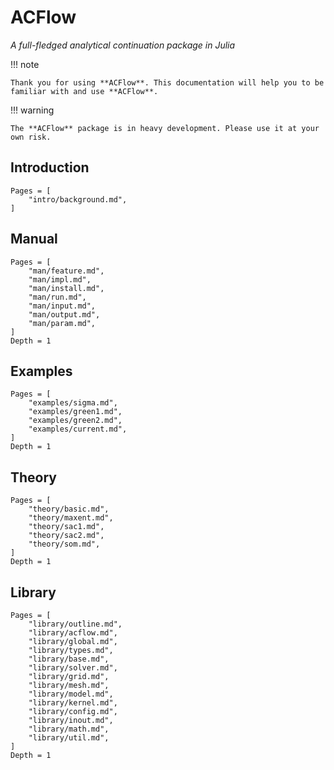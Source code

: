 # ACFlow

*A full-fledged analytical continuation package in Julia*

!!! note

    Thank you for using **ACFlow**. This documentation will help you to be familiar with and use **ACFlow**.

!!! warning

    The **ACFlow** package is in heavy development. Please use it at your own risk.

## Introduction

```@contents
Pages = [
    "intro/background.md",
]
```

## Manual

```@contents
Pages = [
    "man/feature.md",
    "man/impl.md",
    "man/install.md",
    "man/run.md",
    "man/input.md",
    "man/output.md",
    "man/param.md",
]
Depth = 1
```

## Examples

```@contents
Pages = [
    "examples/sigma.md",
    "examples/green1.md",
    "examples/green2.md",
    "examples/current.md",
]
Depth = 1
```

## Theory

```@contents
Pages = [
    "theory/basic.md",
    "theory/maxent.md",
    "theory/sac1.md",
    "theory/sac2.md",
    "theory/som.md",
]
Depth = 1
```

## Library

```@contents
Pages = [
    "library/outline.md",
    "library/acflow.md",
    "library/global.md",
    "library/types.md",
    "library/base.md",
    "library/solver.md",
    "library/grid.md",
    "library/mesh.md",
    "library/model.md",
    "library/kernel.md",
    "library/config.md",
    "library/inout.md",
    "library/math.md",
    "library/util.md",    
]
Depth = 1
```
